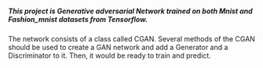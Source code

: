 ##### This project is Generative adversarial Network trained on both Mnist and Fashion_mnist datasets from Tensorflow.
The network consists of a class called CGAN. Several methods of the CGAN should be used to create a GAN network
and add a Generator and a Discriminator to it. Then, it would be ready to train and predict.
